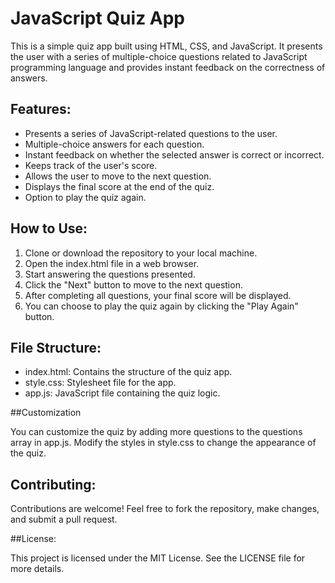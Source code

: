 # JavaScript Quiz App

This is a simple quiz app built using HTML, CSS, and JavaScript. It presents the user with a series of multiple-choice questions related to JavaScript programming language and provides instant feedback on the correctness of answers.

## Features:

- Presents a series of JavaScript-related questions to the user.
- Multiple-choice answers for each question.
- Instant feedback on whether the selected answer is correct or incorrect.
- Keeps track of the user's score.
- Allows the user to move to the next question.
- Displays the final score at the end of the quiz.
- Option to play the quiz again.

## How to Use:

1. Clone or download the repository to your local machine.
2. Open the index.html file in a web browser.
3. Start answering the questions presented.
4. Click the "Next" button to move to the next question.
5. After completing all questions, your final score will be displayed.
6. You can choose to play the quiz again by clicking the "Play Again" button.

## File Structure:

* index.html: Contains the structure of the quiz app.
* style.css: Stylesheet file for the app.
* app.js: JavaScript file containing the quiz logic.

##Customization

You can customize the quiz by adding more questions to the questions array in app.js.
Modify the styles in style.css to change the appearance of the quiz.

## Contributing:

Contributions are welcome! Feel free to fork the repository, make changes, and submit a pull request.

##License:

This project is licensed under the MIT License. See the LICENSE file for more details.
